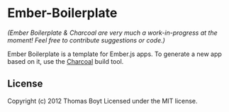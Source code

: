 # Ember-Boilerplate

_(Ember Boilerplate & Charcoal are very much a work-in-progress at the moment! Feel free to contribute suggestions or code.)_

Ember Boilerplate is a template for Ember.js apps. To generate a new app based on it, use the [Charcoal](https://github.com/thomasboyt/Charcoal) build tool.

## License
Copyright (c) 2012 Thomas Boyt 
Licensed under the MIT license.
